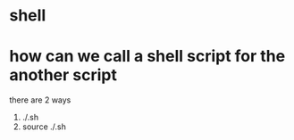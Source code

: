 # shell
# how can we call a shell script for the another script 
there are 2 ways 
  1.  ./<anotherfile>.sh 
  2.   source ./<anotherfile>.sh 
  
